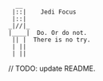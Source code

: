 ```
  __ 
 |::|    Jedi Focus
 |::| 
_|//|_ 
|____|  Do. Or do not.
 || |  There is no try.
 | ||   
 | ||
```

// TODO: update README.
